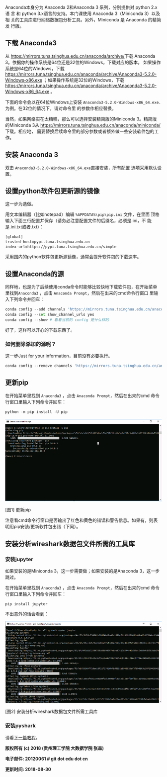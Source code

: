 Anaconda本身分为 Anaconda 2和Anaconda 3 系列，分别提供对 python 2.x 语
言 和 python 3.x语言的支持。本门课使用 Anaconda 3（Miniconda 3）以及相
关的工具库进行网络数据包分析工具。另外，Miniconda 是 Anaconda 的精简发
行版。

## 下载 Anaconda3

从 <https://mirrors.tuna.tsinghua.edu.cn/anaconda/archive/>下载
Anaconda 3。依据你的操作系统是64位还是32位的Windows，下载对应的版本。
如果操作系统是64位的Windows，下载
<https://mirrors.tuna.tsinghua.edu.cn/anaconda/archive/Anaconda3-5.2.0-Windows-x86.exe>
；如果操作系统是32位的Windows，下载
<https://mirrors.tuna.tsinghua.edu.cn/anaconda/archive/Anaconda3-5.2.0-Windows-x86_64.exe>
。

下面的命令会以在64位Windows上安装
`Anaconda3-5.2.0-Windows-x86_64.exe.`为例。在32位的情况下，请对命令里
的参数作相应替换。

当然，如果网络实在太糟糕，那么可以选择安装精简版的Miniconda 3。精简版
的Miniconda 3从
<https://mirrors.tuna.tsinghua.edu.cn/anaconda/miniconda/>下载。相应地，
需要替换后续命令里的部分参数或者额外做一些安装软件包的工作。

## 安装 Anaconda 3

双击 `Anaconda3-5.2.0-Windows-x86_64.exe`直接安装，所有配置
选项采用默认设置。

## 设置python软件包更新源的镜像

这一步为选做。

用文本编辑器（比如notepad）编辑 `%APPDATA%\pip\pip.ini` 文件，在里面
顶格输入下面三行配置并保存（请务必注意配置文件的后缀名，必须是.ini，不
能是.ini.txt或者.txt）：

``` shell
[global]
trusted-host=pypi.tuna.tsinghua.edu.cn
index-url=https://pypi.tuna.tsinghua.edu.cn/simple
```

采用国内的python软件包更新源镜像，通常会提升软件包的下载速率。

## 设置Anaconda的源

同样地，也是为了后续使用conda命令时能够比较快地下载软件包，在开始菜单
里找到`Anaconda3` ，点击 `Anaconda Prompt`，然后在出来的cmd命令行窗口
里输入下列命令并回车：

``` python
conda config --add channels 'https://mirrors.tuna.tsinghua.edu.cn/anaconda/pkgs/free/'
conda config --set show_channel_urls yes
conda config --show # 看看当前的 config 是什么样的
```

好了，这样可以开心的下载东西了。

### 如何删除添加的源呢？

这一步Just for your information，目前没有必要执行。

``` python
conda config --remove channels 'https://mirrors.tuna.tsinghua.edu.cn/anaconda/pkgs/free/' 
```

## 更新pip


在开始菜单里找到 `Anaconda3` ，点击 `Anaconda Prompt`，然后在出来的cmd
命令行窗口里输入下列命令并回车：

``` python
python -m pip install -U pip
```

![update\_pip.png](./images/chap0/update_pip.png)

[图1] 更新pip

注意看cmd命令行窗口是否输出了红色和黄色的错误和警告信息。如果有，则表明用pip安装/更新软件包出错（下同）。

## 安装分析wireshark数据包文件所需的工具库

### 安装jupyter

如果安装的是Miniconda 3，这一步需要做；如果安装的是Anaconda 3，这一步跳过。

在开始菜单里找到 `Anaconda3` ，点击 `Anaconda Prompt`，然后在出来的cmd
命令行窗口里输入下列命令并回车：

``` shell
pip install jupyter
```

不出意外的话会看到：

![install\_pyshark\_spyder\_jupyter.png](./images/chap0/install_pyshark_spyder_jupyter.png)

[图2] 安装分析wireshark数据包文件所需工具库

### 安装pyshark

请看[下一篇教程](install_pyshark_from_github.md)。

**版权所有 (c) 2018 (贵州理工学院 大数据学院 张森)**

**电子邮件: 20120061 \# git dot edu dot cn**

**更新时间: 2018-08-30**

